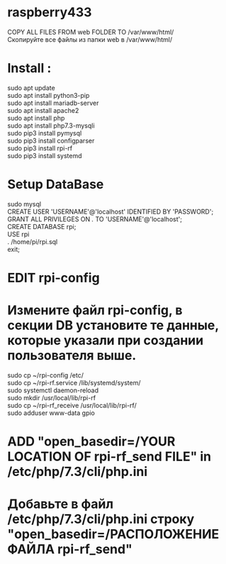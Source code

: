 # raspberry433
COPY ALL FILES FROM web FOLDER TO /var/www/html/  
Скопируйте все файлы из папки web в /var/www/html/  
# Install :  
sudo apt update  
sudo apt install python3-pip  
sudo apt install mariadb-server  
sudo apt install apache2  
sudo apt install php  
sudo apt install php7.3-mysqli  
sudo pip3 install pymysql  
sudo pip3 install configparser  
sudo pip3 install rpi-rf  
sudo pip3 install systemd  
# Setup DataBase  
sudo mysql  
CREATE USER 'USERNAME'@'localhost' IDENTIFIED BY 'PASSWORD';  
GRANT ALL PRIVILEGES ON *.* TO 'USERNAME'@'localhost';  
CREATE DATABASE rpi;  
USE rpi  
\. /home/pi/rpi.sql  
exit;  
#   EDIT rpi-config  
#   Измените файл rpi-config, в секции DB установите те данные, которые указали при создании пользователя выше.
sudo cp ~/rpi-config /etc/  
sudo cp ~/rpi-rf.service /lib/systemd/system/  
sudo systemctl daemon-reload  
sudo mkdir /usr/local/lib/rpi-rf  
sudo cp ~/rpi-rf_receive /usr/local/lib/rpi-rf/  
sudo adduser www-data gpio  

# ADD "open_basedir=/YOUR LOCATION OF rpi-rf_send FILE" in /etc/php/7.3/cli/php.ini
# Добавьте в файл /etc/php/7.3/cli/php.ini строку "open_basedir=/РАСПОЛОЖЕНИЕ ФАЙЛА rpi-rf_send"
